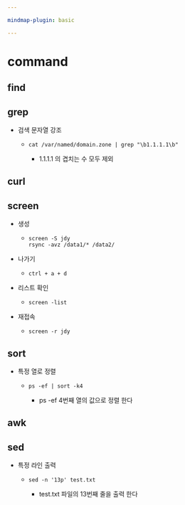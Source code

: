 ```yaml
---

mindmap-plugin: basic

---
```


# command

## find

## grep
- 검색 문자열 강조

	-
	  ```
	  cat /var/named/domain.zone | grep "\b1.1.1.1\b"
	  ```

		- 1.1.1.1 의 겹치는 수 모두 제외

## curl

## screen
- 생성

	-
	  ```
	  screen -S jdy
	  rsync -avz /data1/* /data2/
	  ```

- 나가기

	-
	  ```
	  ctrl + a + d
	  ```

- 리스트 확인

	-
	  ```
	  screen -list
	  ```

- 재접속

	-
	  ```
	  screen -r jdy
	  ```


## sort
- 특정 열로 정렬

	-
	  ```
	  ps -ef | sort -k4
	  ```

		- ps -ef 4번째 열의 값으로 정렬 한다

## awk

## sed
- 특정 라인 출력

	-
	  ```
	  sed -n '13p' test.txt
	  ```

		- test.txt 파일의 13번째 줄을 출력 한다